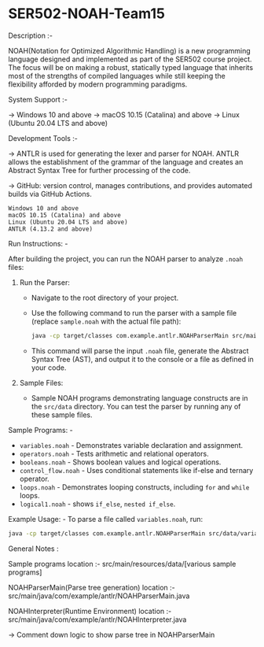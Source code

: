# SER502-NOAH-Team15

Description :-

NOAH(Notation for Optimized Algorithmic Handling) is a new programming language designed and implemented as part of the SER502 course project. The focus will be on making a robust, statically typed language that inherits most of the strengths of compiled languages while still keeping the flexibility afforded by modern programming paradigms.

System Support :-

 -> Windows 10 and above
 -> macOS 10.15 (Catalina) and above
 -> Linux (Ubuntu 20.04 LTS and above)

Development Tools :-

 -> ANTLR is used for generating the lexer and parser for NOAH. ANTLR allows the establishment of the grammar of the language and creates an Abstract Syntax Tree for further processing of       the code.

 -> GitHub: version control, manages contributions, and provides automated builds via GitHub Actions.

	Windows 10 and above
	macOS 10.15 (Catalina) and above
	Linux (Ubuntu 20.04 LTS and above)
    ANTLR (4.13.2 and above)


Run Instructions: -

After building the project, you can run the NOAH parser to analyze `.noah` files:

1. Run the Parser:
   - Navigate to the root directory of your project.
   - Use the following command to run the parser with a sample file (replace `sample.noah` with the actual file path):
     ```bash
     java -cp target/classes com.example.antlr.NOAHParserMain src/main/resources/data/sample.noah
     ```

   - This command will parse the input `.noah` file, generate the Abstract Syntax Tree (AST), and output it to the console or a file as defined in your code.

2. Sample Files:
   - Sample NOAH programs demonstrating language constructs are in the `src/data` directory. You can test the parser by running any of these sample files.

Sample Programs: -

- `variables.noah` - Demonstrates variable declaration and assignment.
- `operators.noah` - Tests arithmetic and relational operators.
- `booleans.noah` - Shows boolean values and logical operations.
- `control_flow.noah` - Uses conditional statements like if-else and ternary operator.
- `loops.noah` - Demonstrates looping constructs, including `for` and `while` loops. 
- `logical1.noah` - shows `if_else`, `nested if_else`.

Example Usage: -
To parse a file called `variables.noah`, run:
```bash
java -cp target/classes com.example.antlr.NOAHParserMain src/data/variables.noah
```

General Notes :

Sample programs location :- src/main/resources/data/[various sample programs]

NOAHParserMain(Parse tree generation) location :- src/main/java/com/example/antlr/NOAHParserMain.java

NOAHInterpreter(Runtime Environment) location :- src/main/java/com/example/antlr/NOAHInterpreter.java

-> Comment down logic to show parse tree in NOAHParserMain


